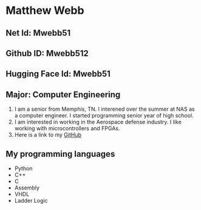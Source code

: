 # Matthew Webb
## Net Id: Mwebb51
## Github ID: Mwebb512
## Hugging Face Id: Mwebb51
## Major: Computer Engineering

1. I am a senior from Memphis, TN. I interened over the summer at NAS as a computer engineer. I started programming senior year of high school.
2. I am interested in working in the Aerospace defense industry. I like working with microcontrollers and FPGAs.
3. Here is a link to my [GitHub](https://github.com/Mwebb512)

## My programming languages 
* Python
* C++
* C
* Assembly
* VHDL
* Ladder Logic
